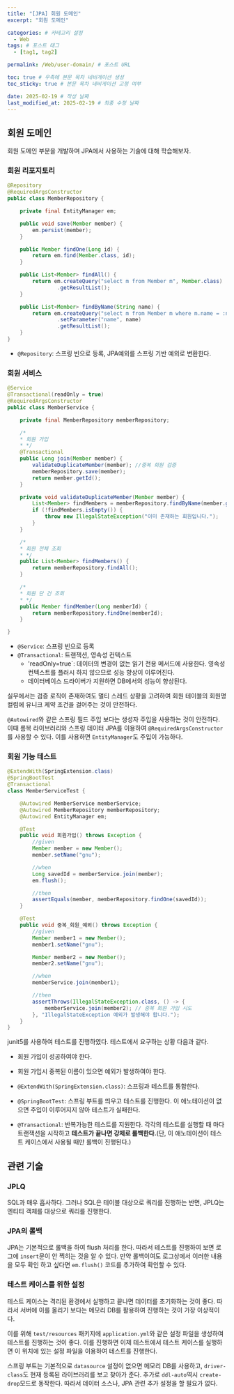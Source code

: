 ```yaml
---
title: "[JPA] 회원 도메인"
excerpt: "회원 도메인"

categories: # 카테고리 설정
  - Web
tags: # 포스트 태그
  - [tag1, tag2]

permalink: /Web/user-domain/ # 포스트 URL

toc: true # 우측에 본문 목차 네비게이션 생성
toc_sticky: true # 본문 목차 네비게이션 고정 여부

date: 2025-02-19 # 작성 날짜
last_modified_at: 2025-02-19 # 최종 수정 날짜
---
```


## 회원 도메인

회원 도메인 부분을 개발하며 JPA에서 사용하는 기술에 대해 학습해보자.

### 회원 리포지토리 
```java
@Repository
@RequiredArgsConstructor
public class MemberRepository {

    private final EntityManager em;

    public void save(Member member) {
        em.persist(member);
    }

    public Member findOne(Long id) {
        return em.find(Member.class, id);
    }

    public List<Member> findAll() {
        return em.createQuery("select m from Member m", Member.class)
                .getResultList();
    }

    public List<Member> findByName(String name) {
        return em.createQuery("select m from Member m where m.name = :name", Member.class)
                .setParameter("name", name)
                .getResultList();
    }
}
```
- `@Repository`: 스프링 빈으로 등록, JPA예외를 스프링 기반 예외로 변환한다.

### 회원 서비스
```java
@Service
@Transactional(readOnly = true)
@RequiredArgsConstructor
public class MemberService {

    private final MemberRepository memberRepository;

    /*
    * 회원 가입
    * */
    @Transactional
    public Long join(Member member) {
        validateDuplicateMember(member); //중복 회원 검증
        memberRepository.save(member);
        return member.getId();
    }

    private void validateDuplicateMember(Member member) {
        List<Member> findMembers = memberRepository.findByName(member.getName());
        if (!findMembers.isEmpty()) {
            throw new IllegalStateException("이미 존재하는 회원입니다.");
        }
    }

    /*
    * 회원 전체 조회
    * */
    public List<Member> findMembers() {
        return memberRepository.findAll();
    }

    /*
    * 회원 단 건 조회
    * */
    public Member findMember(Long memberId) {
        return memberRepository.findOne(memberId);
    }

}
```
- `@Service`: 스프링 빈으로 등록
- `@Transactional`: 트랜잭션, 영속성 컨텍스트
    - 'readOnly=true`: 데이터의 변경이 없는 읽기 전용 메서드에 사용한다. 영속성 컨텍스트를 플러시 하지 않으므로 성능 향상이 이루어진다.
    - 데이터베이스 드라이버가 지원하면 DB에서의 성능이 향상된다.

실무에서는 검증 로직이 존재하여도 멀티 스레드 상황을 고려하여 회원 테이블의 회원명 컬럼에 유니크 제약 조건을 걸어주는 것이 안전하다.

`@Autowired`와 같은 스프링 필드 주입 보다는 생성자 주입을 사용하는 것이 안전하다. 이때 롬복 라이브러리와 스프링 데이터 JPA를 이용하여 `@RequiredArgsConstructor`를 사용할 수 있다. 이를 사용하면 `EntityManager`도 주입이 가능하다.

### 회원 기능 테스트
```java
@ExtendWith(SpringExtension.class)
@SpringBootTest
@Transactional
class MemberServiceTest {

    @Autowired MemberService memberService;
    @Autowired MemberRepository memberRepository;
    @Autowired EntityManager em;

    @Test
    public void 회원가입() throws Exception {
        //given
        Member member = new Member();
        member.setName("gnu");

        //when
        Long savedId = memberService.join(member);
        em.flush();

        //then
        assertEquals(member, memberRepository.findOne(savedId));
    }

    @Test
    public void 중복_회원_예외() throws Exception {
        //given
        Member member1 = new Member();
        member1.setName("gnu");

        Member member2 = new Member();
        member2.setName("gnu");

        //when
        memberService.join(member1);

        //then
        assertThrows(IllegalStateException.class, () -> {
            memberService.join(member2); // 중복 회원 가입 시도
        }, "IllegalStateException 예외가 발생해야 합니다.");
    }
}
```

junit5를 사용하여 테스트를 진행하였다. 테스트에서 요구하는 상황 다음과 같다.
- 회원 가입이 성공하여야 한다.
- 회원 가입시 중복된 이름이 있으면 예외가 발생하여야 한다.

- `@ExtendWith(SpringExtension.class)`: 스프링과 테스트를 통합한다.
- `@SpringBootTest`: 스프링 부트를 띄우고 테스트를 진행한다. 이 애노테이션이 없으면 주입이 이루어지지 않아 테스트가 실패한다.
- `@Transactional`: 반복가능한 테스트를 지원한다. 각각의 테스트를 실행할 때 마다 트랜잭션을 시작하고 **테스트가 끝나면 강제로 롤백한다.**(단, 이 애노테이션이 테스트 케이스에서 사용될 때만 롤백이 진행된다.)

## 관련 기술

### JPLQ
SQL과 매우 흡사하다. 그러나 SQL은 테이블 대상으로 쿼리를 진행하는 반면, JPLQ는 엔티티 객체를 대상으로 쿼리를 진행한다.

### JPA의 롤백
JPA는 기본적으로 롤백을 하여 flush 처리를 한다. 따라서 테스트를 진행하여 보면 로그에 `insert`문이 안 찍히는 것을 알 수 있다. 만약 롤백이여도 로그상에서 이러한 내용을 모두 확인 하고 싶다면 `em.flush()` 코드를 추가하여 확인할 수 있다.

### 테스트 케이스를 위한 설정
테스트 케이스는 격리된 환경에서 실행하고 끝나면 데이터를 초기화하는 것이 좋다. 따라서 서버에 이를 올리기 보다는 메모리 DB를 활용하여 진행하는 것이 가장 이상적이다.

이를 위해 `test/resources` 패키지에 `application.yml`와 같은 설정 파일을 생성하여 테스트를 진행하는 것이 좋다. 이를 진행하면 이제 테스트에서 테스트 케이스를 실행하면 이 위치에 있는 설정 파일을 이용하여 테스트를 진행한다.

스프링 부트는 기본적으로 `datasource` 설정이 없으면 메모리 DB를 사용하고, `driver-class`도 현재 등록된 라이브러리를 보고 찾아가 준다. 추가로 `ddl-auto`역시 `create-drop`모드로 동작한다. 따라서 데이터 소스나, JPA 관련 추가 설정을 할 필요가 없다.


